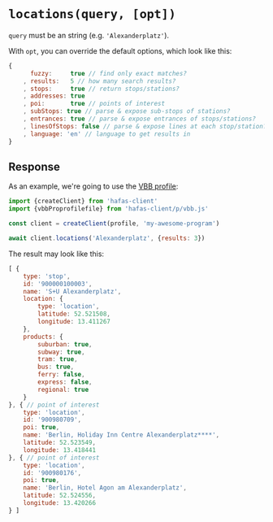 # `locations(query, [opt])`

`query` must be an string (e.g. `'Alexanderplatz'`).

With `opt`, you can override the default options, which look like this:

```js
{
	  fuzzy:     true // find only exact matches?
	, results:   5 // how many search results?
	, stops:     true // return stops/stations?
	, addresses: true
	, poi:       true // points of interest
	, subStops: true // parse & expose sub-stops of stations?
	, entrances: true // parse & expose entrances of stops/stations?
	, linesOfStops: false // parse & expose lines at each stop/station?
	, language: 'en' // language to get results in
}
```

## Response

As an example, we're going to use the [VBB profile](../p/vbb):

```js
import {createClient} from 'hafas-client'
import {vbbProprofilefile} from 'hafas-client/p/vbb.js'

const client = createClient(profile, 'my-awesome-program')

await client.locations('Alexanderplatz', {results: 3})
```

The result may look like this:

```js
[ {
	type: 'stop',
	id: '900000100003',
	name: 'S+U Alexanderplatz',
	location: {
		type: 'location',
		latitude: 52.521508,
		longitude: 13.411267
	},
	products: {
		suburban: true,
		subway: true,
		tram: true,
		bus: true,
		ferry: false,
		express: false,
		regional: true
	}
}, { // point of interest
	type: 'location',
	id: '900980709',
	poi: true,
	name: 'Berlin, Holiday Inn Centre Alexanderplatz****',
	latitude: 52.523549,
	longitude: 13.418441
}, { // point of interest
	type: 'location',
	id: '900980176',
	poi: true,
	name: 'Berlin, Hotel Agon am Alexanderplatz',
	latitude: 52.524556,
	longitude: 13.420266
} ]
```
